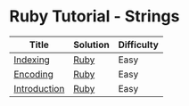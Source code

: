 # Ruby Tutorial - Strings

| Title | Solution | Difficulty |
| ----- | -------- | ---------- |
| [Indexing](https://www.hackerrank.com/challenges/ruby-strings-indexing) | [Ruby](./Indexing/main.rb) | Easy |
| [Encoding](https://www.hackerrank.com/challenges/ruby-strings-encoding) | [Ruby](./Encoding/main.rb) | Easy |
| [Introduction](https://www.hackerrank.com/challenges/ruby-strings-introduction) | [Ruby](./Introduction/main.rb) | Easy |

